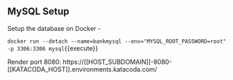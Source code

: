 ## MySQL Setup

Setup the database on Docker -

`docker run --detach --name=bankmysql --env="MYSQL_ROOT_PASSWORD=root" -p 3306:3306 mysql`{{execute}}

Render port 8080: https://[[HOST_SUBDOMAIN]]-8080-[[KATACODA_HOST]].environments.katacoda.com/
